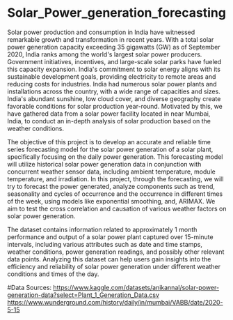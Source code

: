 # Solar_Power_generation_forecasting
Solar power production and consumption in India have witnessed remarkable growth and transformation in recent years. With a total solar power generation capacity exceeding 35 gigawatts (GW) as of September 2020, India ranks among the world's largest solar power producers. Government initiatives, incentives, and large-scale solar parks have fueled this capacity expansion. India's commitment to solar energy aligns with its sustainable development goals, providing electricity to remote areas and reducing costs for industries. India had numerous solar power plants and installations across the country, with a wide range of capacities and sizes. India's abundant sunshine, low cloud cover, and diverse geography create favorable conditions for solar production year-round. Motivated by this, we have gathered data from a solar power facility located in near Mumbai, India, to conduct an in-depth analysis of solar production based on the weather conditions.

The objective of this project is to develop an accurate and reliable time series forecasting model for the solar power generation of a solar plant, specifically focusing on the daily power generation. This forecasting model will utilize historical solar power generation data in conjunction with concurrent weather sensor data, including ambient temperature, module temperature, and irradiation. In this project, through the forecasting, we will try to forecast the power generated, analyze components such as trend, seasonality and cycles of occurrence and the occurrence in different times of the week, using models like exponential smoothing, and, ARIMAX. We aim to test the cross correlation and causation of various weather factors on solar power generation.

The dataset contains information related to approximately 1 month performance and output of a solar power plant captured over 15-minute intervals, including various attributes such as date and time stamps, weather conditions, power generation readings, and possibly other relevant data points. Analyzing this dataset can help users gain insights into the efficiency and reliability of solar power generation under different weather conditions and times of the day.

#Data Sources:
https://www.kaggle.com/datasets/anikannal/solar-power-generation-data?select=Plant_1_Generation_Data.csv 
https://www.wunderground.com/history/daily/in/mumbai/VABB/date/2020-5-15
